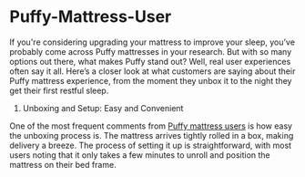 # Puffy-Mattress-User

If you're considering upgrading your mattress to improve your sleep, you’ve probably come across Puffy mattresses in your research. But with so many options out there, what makes Puffy stand out? Well, real user experiences often say it all. Here’s a closer look at what customers are saying about their Puffy mattress experience, from the moment they unbox it to the night they get their first restful sleep.

1. Unboxing and Setup: Easy and Convenient

   
One of the most frequent comments from [Puffy mattress users](https://www.offerplox.com/e-commerce/puffy-mattress-reviews/)  is how easy the unboxing process is. The mattress arrives tightly rolled in a box, making delivery a breeze. The process of setting it up is straightforward, with most users noting that it only takes a few minutes to unroll and position the mattress on their bed frame.
